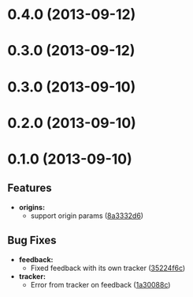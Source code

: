 # 0.4.0 (2013-09-12)



# 0.3.0 (2013-09-12)



# 0.3.0 (2013-09-10)



# 0.2.0 (2013-09-10)



# 0.1.0 (2013-09-10)

## Features

- **origins:** 
  - support origin params ([8a3332d6](http://github.com/angular-ui/bootstrap/commit/8a3332d6))   

## Bug Fixes

- **feedback:** 
  - Fixed feedback with its own tracker ([35224f6c](http://github.com/angular-ui/bootstrap/commit/35224f6c))  
- **tracker:** 
  - Error from tracker on feedback ([1a30088c](http://github.com/angular-ui/bootstrap/commit/1a30088c))   


